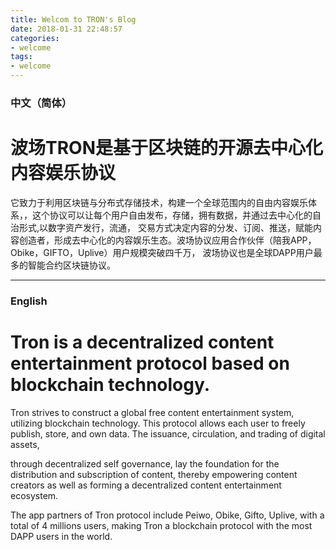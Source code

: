 ```yaml
---
title: Welcom to TRON's Blog
date: 2018-01-31 22:48:57
categories:
- welcome
tags:
- welcome
---
```

### 中文（简体）
# 波场TRON是基于区块链的开源去中心化内容娱乐协议
它致力于利用区块链与分布式存储技术，构建一个全球范围内的自由内容娱乐体系，，这个协议可以让每个用户自由发布，存储，拥有数据，并通过去中心化的自治形式,以数字资产发行，流通，
交易方式决定内容的分发、订阅、推送，赋能内容创造者，形成去中心化的内容娱乐生态。波场协议应用合作伙伴（陪我APP，Obike，GIFTO，Uplive）用户规模突破四千万，
波场协议也是全球DAPP用户最多的智能合约区块链协议。

--------------------------------------------------
### English

# Tron is a decentralized content entertainment protocol based on blockchain technology.
Tron strives to construct a global free content entertainment system, utilizing blockchain technology. This protocol allows each user to freely publish, store, and own data. The issuance, circulation, and trading of digital assets,

through decentralized self governance, lay the foundation for the distribution and subscription of content, thereby empowering content creators as well as forming a decentralized content entertainment ecosystem.

The app partners of Tron protocol include Peiwo, Obike, Gifto, Uplive, with a total of 4 millions users, making Tron a blockchain protocol with the most DAPP users in the world.

